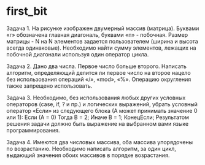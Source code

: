 # first_bit

Задача 1. На рисунке изображен двумерный массив (матрица). Буквами «г» обозначена
главная диагональ, буквами «п» - побочная. Размер матрицы - N на N элементов
задается пользователем (ширина и высота всегда одинаковые). Необходимо найти
сумму элементов, лежащих на побочной диагонали используя один оператор цикла.

Задача 2. Дано два числа. Первое число больше второго. Написать алгоритм, определяющий
делится ли первое число на второе нацело без использования операций «/», «mod»,
«%». Операцию округления также запрещено использовать.

Задача 3. Необходимо, без использования любых других условных операторов (case, if, ? и пр.)
и логических выражений, убрать условный оператор «Если» из следующего блока (А
может принимать значение 0 или 1):
    Если (А = 0) Тогда B = 2;
    Иначе В = 1;
    КонецЕсли;
Результатом решения задачи должно быть выражение на выбранном вами языке
программирования.

Задача 4. Имеются два числовых массива, оба массива упорядочены по возрастанию.
Необходимо написать алгоритм, за один цикл, выдающий значения обоих массивов в
порядке возрастания.
